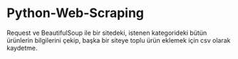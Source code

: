 # Python-Web-Scraping
 Request ve BeautifulSoup ile bir sitedeki, istenen kategorideki bütün ürünlerin bilgilerini çekip, başka bir siteye toplu ürün eklemek için csv olarak kaydetme.
